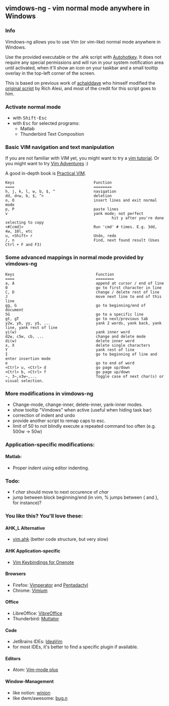 vimdows-ng - vim normal mode anywhere in Windows
------------------------------------------------

### Info
Vimdows-ng allows you to use Vim (or vim-like) normal mode anywhere in Windows.

Use the provided executable or the .ahk script with [Autohotkey](http://www.autohotkey.com). It does not require any special permissions and will run in your system notification area until activated, when it'll show an icon on your taskbar and a small tooltip overlay in the top-left corner of the screen.

This is based on previous work of [achalddave](https://github.com/achalddave/Vimdows-Navigation) who himself modified the
[original script](http://www.autohotkey.com/community/viewtopic.php?t=44762)
by Rich Alesi, and most of the credit for this script goes to him.

### Activate normal mode
- with <tt>Shift-Esc</tt>
- with <tt>Esc</tt> for selected programs:
	* Matlab
	* Thunderbird Text Composition

### Basic VIM navigation and text manipulation
If you are not familiar with VIM yet, you might want to try a [vim tutorial](http://www.openvim.com/).
Or you might want to try [Vim Adventures](http://vim-adventures.com/) :)

A good in-depth book is [Practical VIM](https://pragprog.com/book/dnvim2/practical-vim-second-edition).

	Keys                                   Function
	====                                   ========
	h, j, k, l, w, b, $, ^                 navigation
	dd, d<w, b, $, ^>                      deletion
	o, O                                   insert lines and exit normal mode
	p, P                                   paste lines
	v                                      yank mode; not perfect
		                                           hit y after you're done selecting to copy
	<#[cmd]>                               Run 'cmd' # times. E.g. 3dd, 4w, 10l, etc
	u, <Shift> r                           Undo, redo
	/, n                                   Find, next found result (Uses Ctrl + F and F3)

### Some advanced mappings in normal mode provided by vimdows-ng
	Keys									Function
	====									========
	a, A 									append at cursor / end of line
	0 									    go to first character in line
	C, D 									change / delete rest of line
	J									    move next line to end of this line
	gg, G 								    go to beginning/end of document
	5G 										go to a specific line
	gt, gT 									go to next/previous tab
	y2w, yb, yy, y$, ... 					yank 2 words, yank back, yank line, yank rest of line
	yi(w)									yank inner word
	d2w, c5w, cb, ... 						change and delete mode
	di(w)									delete inner word
	x, X  								    delete single characters
	Y  										yank rest of line
	I 										go to beginning of line and enter insertion mode
	e 										go to end of word
	<Ctrl> u, <Ctrl> d 						go page up/down
	<Ctrl> b, <Ctrl> f 						go page up/down
	~, 3~,v3w~,... 							Toggle case of next char(s) or visual selection.

### More modifications in vimdows-ng
- Change-mode, change-inner, delete-inner, yank-inner modes.
- show tooltip "Vimdows" when active (useful when hiding task bar)
- correction of indent and undo
- provide another script to remap caps to esc.
- limit of 50 to not blindly execute a repeated command too often (e.g. 500w -> 50w)

### Application-specific modifications:
#### Matlab:
- Proper indent using editor indenting.

### Todo:
- f _char_ should move to next occurence of _char_
- jump between block beginning/end (in vim, % jumps between { and }, for instance)?

### You like this? You'll love these:
#### AHK_L Alternative
- [vim.ahk](https://github.com/mihaifm/vim.ahk) (better code structure, but very slow)

#### AHK Application-specific
- [Vim Keybindings for Onenote](https://github.com/idvorkin/Vim-Keybindings-For-Onenote)

#### Browsers
- Firefox: [Vimperator](https://addons.mozilla.org/de/firefox/addon/vimperator/) and [Pentadactyl](http://5digits.org/pentadactyl/)
- Chrome: [Vimium](https://vimium.github.io/)

#### Office
- LibreOffice: [VibreOffice](https://github.com/seanyeh/vibreoffice)
- Thunderbird: [Muttator](https://addons.mozilla.org/de/thunderbird/addon/muttator/)

#### Code
- JetBrains IDEs: [IdeaVim](https://plugins.jetbrains.com/plugin/164?pr=idea)
- for most IDEs, it's better to find a specific plugin if available.

#### Editors
- Atom: [Vim-mode plus](https://atom.io/packages/vim-mode-plus)

#### Window-Management
- like notion: [winion](https://github.com/ChrisPara/winion)
- like dwm/awesome: [bug.n](https://github.com/fuhsjr00/bug.n)
